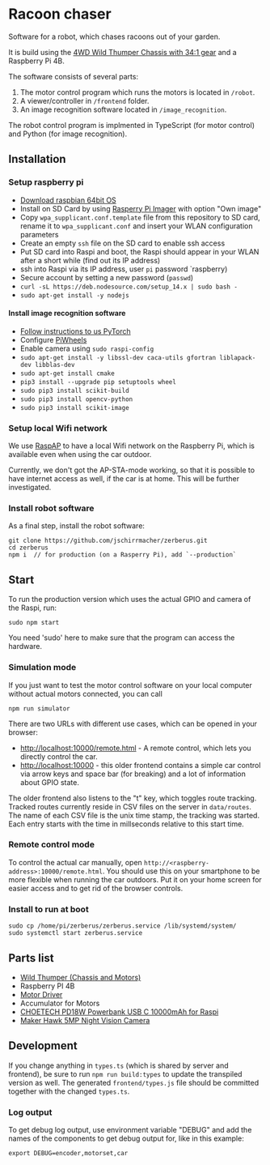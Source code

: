 # Racoon chaser

Software for a robot, which chases racoons out of your garden.

It is build using the [4WD Wild Thumper Chassis with 34:1 gear](https://www.pololu.com/product/1566) and a Raspberry Pi 4B.

The software consists of several parts:

1. The motor control program which runs the motors is located in `/robot`.
2. A viewer/controller in `/frontend` folder.
3. An image recognition software located in `/image_recognition`.

The robot control program is implmented in TypeScript (for motor control) and Python (for image recognition).

## Installation

### Setup raspberry pi

- [Download raspbian 64bit OS](https://downloads.raspberrypi.org/raspios_arm64/images/)
- Install on SD Card by using [Rasperry Pi Imager](https://www.raspberrypi.org/software/) with option "Own image"
- Copy `wpa_supplicant.conf.template` file from this repository to SD card, rename it to `wpa_supplicant.conf` and insert your WLAN configuration parameters
- Create an empty `ssh` file on the SD card to enable ssh access
- Put SD card into Raspi and boot, the Raspi should appear in your WLAN after a short while (find out its IP address)
- ssh into Raspi via its IP address, user `pi` password `raspberry)
- Secure account by setting a new password (`passwd`)
- `curl -sL https://deb.nodesource.com/setup_14.x | sudo bash -`
- `sudo apt-get install -y nodejs`

#### Install image recognition software

- [Follow instructions to us PyTorch](https://mathinf.eu/pytorch/arm64/)
- Configure [PiWheels](https://www.piwheels.org/)
- Enable camera using `sudo raspi-config`
- `sudo apt-get install -y libssl-dev caca-utils gfortran liblapack-dev libblas-dev`
- `sudo apt-get install cmake`
- `pip3 install --upgrade pip setuptools wheel`
- `sudo pip3 install scikit-build`
- `sudo pip3 install opencv-python`
- `sudo pip3 install scikit-image`

### Setup local Wifi network

We use [RaspAP](https://raspap.com/) to have a local Wifi network on the Raspberry Pi, which is available
even when using the car outdoor.

Currently, we don't got the AP-STA-mode working, so that it is possible to have internet access as well, if the car is at home. This will be further investigated.

### Install robot software

As a final step, install the robot software:

    git clone https://github.com/jschirrmacher/zerberus.git
    cd zerberus
    npm i  // for production (on a Rasperry Pi), add `--production`

## Start

To run the production version which uses the actual GPIO and camera of the Raspi, run:

    sudo npm start

You need 'sudo' here to make sure that the program can access the hardware.

### Simulation mode

If you just want to test the motor control software on your local computer without actual motors connected, you can call

    npm run simulator

There are two URLs with different use cases, which can be opened in your browser:

- [http://localhost:10000/remote.html](http://localhost:10000/remote.html) - A remote control, which lets you directly control the car.
- [http://localhost:10000](http://localhost:10000) - this older frontend contains a simple car control via arrow keys and space bar (for breaking) and a lot of information about GPIO state.

The older frontend also listens to the "t" key, which toggles route tracking. Tracked routes currently reside in CSV files on the server in `data/routes`. The name of each CSV file is the unix time stamp, the tracking was started. Each entry starts with the time in millseconds relative to this start time.

### Remote control mode

To control the actual car manually, open `http://<raspberry-address>:10000/remote.html`. You should use this on your smartphone to be more flexible when running the car outdoors. Put it on your home screen
for easier access and to get rid of the browser controls.

### Install to run at boot

    sudo cp /home/pi/zerberus/zerberus.service /lib/systemd/system/
    sudo systemctl start zerberus.service 

## Parts list

- [Wild Thumper (Chassis and Motors)](https://www.pololu.com/product/1566)
- Raspberry PI 4B
- [Motor Driver](https://www.handsontec.com/dataspecs/module/7A-160W%20motor%20control.pdf)
- Accumulator for Motors
- [CHOETECH PD18W Powerbank USB C 10000mAh for Raspi](https://www.choetech.com/product/b622-10000mah-5v-2.4a-portable-power-bank-black.html)
- [Maker Hawk 5MP Night Vision Camera](https://www.amazon.de/gp/product/B071718FDK/)

## Development

If you change anything in `types.ts` (which is shared by server and frontend), be sure to run `npm run build:types` to update the transpiled version as well. The generated `frontend/types.js` file should be committed together with the changed `types.ts`.

### Log output

To get debug log output, use environment variable "DEBUG" and add the names of the components to get debug output for, like in this example:

    export DEBUG=encoder,motorset,car
